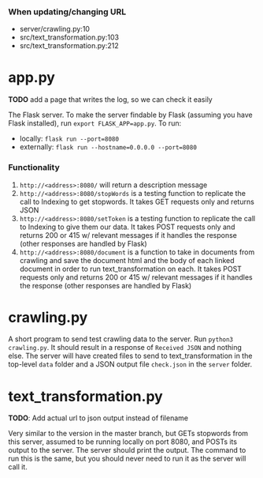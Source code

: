 ### When updating/changing URL

- server/crawling.py:10
- src/text_transformation.py:103
- src/text_transformation.py:212

# app.py

**TODO** add a page that writes the log, so we can check it easily

The Flask server. To make the server findable by Flask (assuming you have Flask installed), run `export FLASK_APP=app.py`. To run:

- locally: `flask run --port=8080`
- externally: `flask run --hostname=0.0.0.0 --port=8080`

### Functionality

1. `http://<address>:8080/` will return a description message
2. `http://<address>:8080/stopWords` is a testing function to replicate the call to Indexing to get stopwords. It takes GET requests only and returns JSON
3. `http://<address>:8080/setToken` is a testing function to replicate the call to Indexing to give them our data. It takes POST requests only and returns 200 or 415  w/ relevant messages if it handles the response (other responses are handled by Flask)
4. `http://<address>:8080/document` is a function to take in documents from crawling and save the document html and the body of each linked document in order to run text_transformation on each. It takes POST requests only and returns 200 or 415 w/ relevant messages if it handles the response (other responses are handled by Flask)

# crawling.py

A short program to send test crawling data to the server. Run `python3 crawling.py`. It should result in a response of `Received JSON` and nothing else. The server will have created files to send to text_transformation in the top-level `data` folder and a JSON output file `check.json` in the `server` folder.

# text_transformation.py

**TODO**: Add actual url to json output instead of filename

Very similar to the version in the master branch, but GETs stopwords from this server, assumed to be running locally on port 8080, and POSTs its output to the server. The server should print the output. The command to run this is the same, but you should never need to run it as the server will call it.
